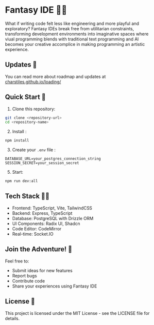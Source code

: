 # Fantasy IDE 🎨✨

What if writing code felt less like engineering and more playful and exploratory? Fantasy IDEs break free from utilitarian constraints, transforming development environments into imaginative spaces where viual programming blends with traditional text programming and AI becomes your creative accomplice in making programming an artistic experience. 

## Updates 🎪

You can read more about roadmap and updates at [charstiles.github.io/loading/](https://charstiles.github.io/loading/)

## Quick Start 🚀

1. Clone this repository:
```bash
git clone <repository-url>
cd <repository-name>
```

2. Install :
```bash
npm install
```

3. Create your `.env` file :
```
DATABASE_URL=your_postgres_connection_string
SESSION_SECRET=your_session_secret
```

5. Start:
```bash
npm run dev:all
```

## Tech Stack 🧙‍♂️

- Frontend: TypeScript, Vite, TailwindCSS
- Backend: Express, TypeScript
- Database: PostgreSQL with Drizzle ORM
- UI Components: Radix UI, Shadcn
- Code Editor: CodeMirror
- Real-time: Socket.IO

## Join the Adventure! 🎨

Feel free to:
- Submit ideas for new features
- Report bugs
- Contribute code
- Share your experiences using Fantasy IDE

## License 📜

This project is licensed under the MIT License - see the LICENSE file for details.


